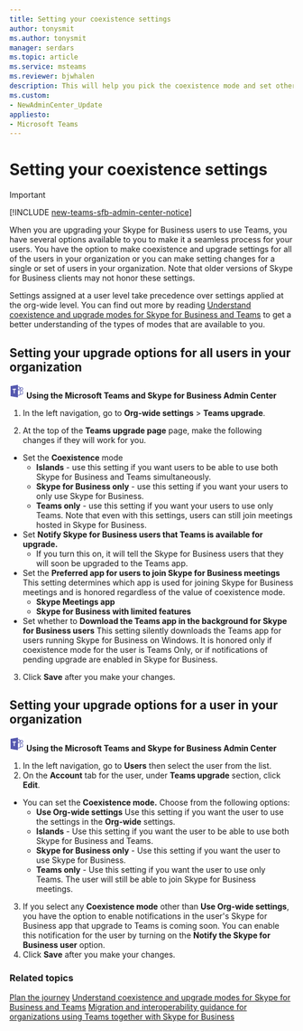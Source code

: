 ```yaml
---
title: Setting your coexistence settings
author: tonysmit
ms.author: tonysmit
manager: serdars
ms.topic: article
ms.service: msteams
ms.reviewer: bjwhalen
description: This will help you pick the coexistence mode and set other coexistence settings.
ms.custom:
- NewAdminCenter_Update
appliesto: 
- Microsoft Teams
---
```


# Setting your coexistence settings

> [!IMPORTANT]
> [!INCLUDE [new-teams-sfb-admin-center-notice](includes/new-teams-sfb-admin-center-notice.md)]

When you are upgrading your Skype for Business users to use Teams, you have several options available to you to make it a seamless process for your users. You have the option to make coexistence and upgrade settings for all of the users in your organization or you can make setting changes for a single or set of users in your organization. Note that older versions of Skype for Business clients may not honor these settings.

Settings assigned at a user level take precedence over settings applied at the org-wide level. You can find out more by reading [Understand coexistence and upgrade modes for Skype for Business and Teams](upgrade-and-coexistence-of-skypeforbusiness-and-teams.md) to get a better understanding of the types of modes that are available to you.  

## Setting your upgrade options for all users in your organization

![teams-logo-30x30.png](media/teams-logo-30x30.png) **Using the Microsoft Teams and Skype for Business Admin Center**

1. In the left navigation, go to **Org-wide settings** > **Teams upgrade**. 

2. At the top of the **Teams upgrade page** page, make the following changes if they will work for you.
- Set the **Coexistence** mode
    - **Islands** - use this setting if you want users to be able to use both Skype for Business and Teams simultaneously.
    - **Skype for Business only** - use this setting if you want your users to only use Skype for Business.
    - **Teams only** - use this setting if you want your users to use only Teams. Note that even with this settings, users can still join meetings hosted in Skype for Business.
- Set **Notify Skype for Business users that Teams is available for upgrade.**
    - If you turn this on, it will tell the Skype for Business users that they will soon be upgraded to the Teams app.
- Set the **Preferred app for users to join Skype for Business meetings**  This setting determines which app is used for joining Skype for Business meetings and is honored regardless of the value of coexistence mode.
    - **Skype Meetings app**
    - **Skype for Business with limited features**
- Set whether to **Download the Teams app in the background for Skype for Business users**  This setting silently downloads the Teams app for users running Skype for Business on Windows. It is honored only if coexistence mode for the user is Teams Only, or if notifications of pending upgrade are enabled in Skype for Business.
3. Click **Save** after you make your changes.

## Setting your upgrade options for a user in your organization

![teams-logo-30x30.png](media/teams-logo-30x30.png) **Using the Microsoft Teams and Skype for Business Admin Center**

1. In the left navigation, go to **Users** then select the user from the list. 
2. On the **Account** tab for the user, under **Teams upgrade** section, click **Edit**.
- You can set the **Coexistence mode.** Choose from the following options:
    - **Use Org-wide settings** Use this setting if you want the user to use the settings in the **Org-wide** settings. 
    - **Islands** - Use this setting if you want the user to be able to use both Skype for Business and Teams. 
    - **Skype for Business only** - Use this setting if you want the user to use Skype for Business. 
    - **Teams only** - Use this setting if you want the user to use only Teams. The user will still be able to join Skype for Business meetings.
3. If you select any **Coexistence mode** other than **Use Org-wide settings**, you have the option to enable notifications in the user's Skype for Business app that upgrade to Teams is coming soon. You can enable this notification for the user by turning on the **Notify the Skype for Business user** option.
4. Click **Save** after you make your changes.

### Related topics
[Plan the journey](upgrade-plan-journey.md)
[Understand coexistence and upgrade modes for Skype for Business and Teams](upgrade-and-coexistence-of-skypeforbusiness-and-teams.md)
[Migration and interoperability guidance for organizations using Teams together with Skype for Business](https://docs.microsoft.com/en-us/MicrosoftTeams/migration-interop-guidance-for-teams-with-skype)
